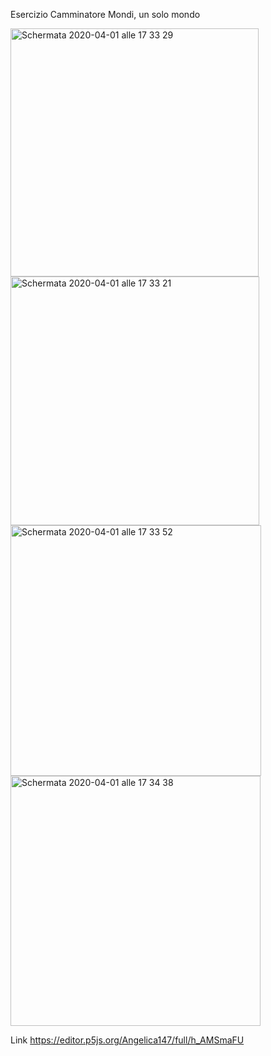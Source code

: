 Esercizio Camminatore Mondi, un solo mondo

<img width="397" alt="Schermata 2020-04-01 alle 17 33 29" src="https://user-images.githubusercontent.com/59569674/78156424-15756c00-743f-11ea-9eec-4b5c4e676802.png">

<img width="398" alt="Schermata 2020-04-01 alle 17 33 21" src="https://user-images.githubusercontent.com/59569674/78156451-1efed400-743f-11ea-98b0-b9ad24eca16d.png">

<img width="401" alt="Schermata 2020-04-01 alle 17 33 52" src="https://user-images.githubusercontent.com/59569674/78156481-26be7880-743f-11ea-8a1b-13e4389ab80b.png">

<img width="400" alt="Schermata 2020-04-01 alle 17 34 38" src="https://user-images.githubusercontent.com/59569674/78156516-2faf4a00-743f-11ea-9fc7-5929dae90d52.png">

Link https://editor.p5js.org/Angelica147/full/h_AMSmaFU
